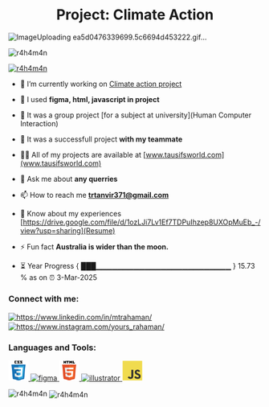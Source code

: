 <h1 align="center">Project: Climate Action</h1>


![Image![Uploading ea5d0476339699.5c6694d453222.gif…]()
](https://github.com/user-attachments/assets/5773d445-0c24-42b6-9d6a-f96e26aca5e7)


<p align="left"> <img src="https://komarev.com/ghpvc/?username=r4h4m4n&label=Profile%20views&color=0e75b6&style=flat" alt="r4h4m4n" /> </p>

<p align="left"> <a href="https://github.com/ryo-ma/github-profile-trophy"><img src="https://github-profile-trophy.vercel.app/?username=r4h4m4n" alt="r4h4m4n" /></a> </p>

- 🔭 I’m currently working on [Climate action project](https://www.figma.com/proto/tauSLC9loOc6NZBv7W9TYn/Hi-fi?page-id=0%3A1&node-id=143-53&viewport=254%2C295%2C0.21&t=s7dfTVUHgRrbpNvU-1&scaling=scale-down&content-scaling=fixed&starting-point-node-id=1%3A2)

- 🌱 I used **figma, html, javascript in project**

- 👯 It was a group project [for a subject at university](Human Computer Interaction)

- 🤝 It was a successfull project **with my teammate**

- 👨‍💻 All of my projects are available at [www.tausifsworld.com](www.tausifsworld.com)

- 💬 Ask me about **any querries**

- 📫 How to reach me **trtanvir371@gmail.com**

- 📄 Know about my experiences [https://drive.google.com/file/d/1ozLJi7Lv1Ef7TDPuIhzep8UXOpMuEb_-/view?usp=sharing](Resume)

- ⚡ Fun fact **Australia is wider than the moon.**

- ⏳ Year Progress { ███▁▁▁▁▁▁▁▁▁▁▁▁▁▁▁▁▁▁▁▁▁▁▁▁▁ } 15.73 % as on ⏰ 3-Mar-2025

<h3 align="left">Connect with me:</h3>
<p align="left">
<a href="https://linkedin.com/in/https://www.linkedin.com/in/mtrahaman/" target="blank"><img align="center" src="https://raw.githubusercontent.com/rahuldkjain/github-profile-readme-generator/master/src/images/icons/Social/linked-in-alt.svg" alt="https://www.linkedin.com/in/mtrahaman/" height="30" width="40" /></a>
<a href="https://instagram.com/https://www.instagram.com/yours_rahaman/" target="blank"><img align="center" src="https://raw.githubusercontent.com/rahuldkjain/github-profile-readme-generator/master/src/images/icons/Social/instagram.svg" alt="https://www.instagram.com/yours_rahaman/" height="30" width="40" /></a>
</p>

<h3 align="left">Languages and Tools:</h3>
<p align="left"> <a href="https://www.w3schools.com/css/" target="_blank" rel="noreferrer"> <img src="https://raw.githubusercontent.com/devicons/devicon/master/icons/css3/css3-original-wordmark.svg" alt="css3" width="40" height="40"/> </a> <a href="https://www.figma.com/" target="_blank" rel="noreferrer"> <img src="https://www.vectorlogo.zone/logos/figma/figma-icon.svg" alt="figma" width="40" height="40"/> </a> <a href="https://www.w3.org/html/" target="_blank" rel="noreferrer"> <img src="https://raw.githubusercontent.com/devicons/devicon/master/icons/html5/html5-original-wordmark.svg" alt="html5" width="40" height="40"/> </a> <a href="https://www.adobe.com/in/products/illustrator.html" target="_blank" rel="noreferrer"> <img src="https://www.vectorlogo.zone/logos/adobe_illustrator/adobe_illustrator-icon.svg" alt="illustrator" width="40" height="40"/> </a> <a href="https://developer.mozilla.org/en-US/docs/Web/JavaScript" target="_blank" rel="noreferrer"> <img src="https://raw.githubusercontent.com/devicons/devicon/master/icons/javascript/javascript-original.svg" alt="javascript" width="40" height="40"/> </a> </p>

<p><img align="left" src="https://github-readme-stats.vercel.app/api/top-langs?username=r4h4m4n&show_icons=true&locale=en&layout=compact" alt="r4h4m4n" /></p>

<p>&nbsp;<img align="center" src="https://github-readme-stats.vercel.app/api?username=r4h4m4n&show_icons=true&locale=en" alt="r4h4m4n" /></p>
